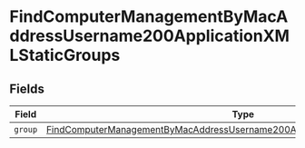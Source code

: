 # FindComputerManagementByMacAddressUsername200ApplicationXMLStaticGroups


## Fields

| Field                                                                                                                                                                                   | Type                                                                                                                                                                                    | Required                                                                                                                                                                                | Description                                                                                                                                                                             |
| --------------------------------------------------------------------------------------------------------------------------------------------------------------------------------------- | --------------------------------------------------------------------------------------------------------------------------------------------------------------------------------------- | --------------------------------------------------------------------------------------------------------------------------------------------------------------------------------------- | --------------------------------------------------------------------------------------------------------------------------------------------------------------------------------------- |
| `group`                                                                                                                                                                                 | [FindComputerManagementByMacAddressUsername200ApplicationXMLStaticGroupsGroup](../../models/operations/findcomputermanagementbymacaddressusername200applicationxmlstaticgroupsgroup.md) | :heavy_minus_sign:                                                                                                                                                                      | N/A                                                                                                                                                                                     |